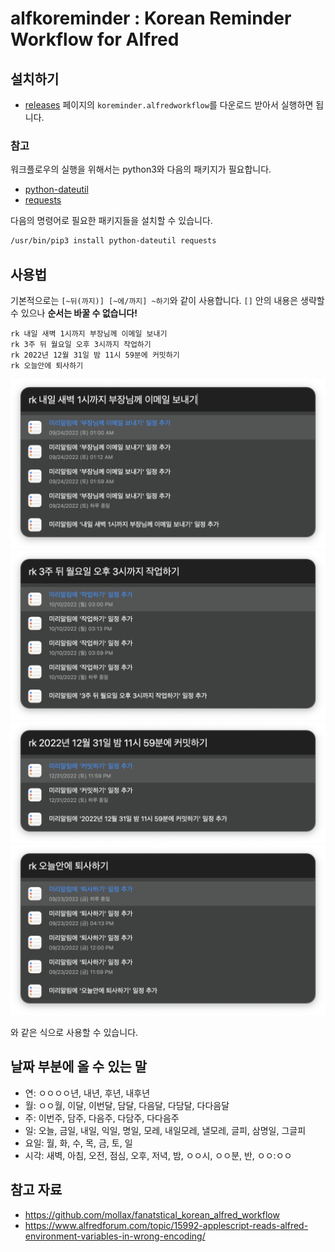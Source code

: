 # alfkoreminder : Korean Reminder Workflow for Alfred

## 설치하기

- [releases](../../releases/latest) 페이지의 `koreminder.alfredworkflow`를 다운로드 받아서 실행하면 됩니다.

### 참고

워크플로우의 실행을 위해서는 python3와 다음의 패키지가 필요합니다.

* [python-dateutil](https://dateutil.readthedocs.io/en/stable/)
* [requests](https://requests.readthedocs.io/en/latest/)

다음의 명령어로 필요한 패키지들을 설치할 수 있습니다.

```bash
/usr/bin/pip3 install python-dateutil requests
```

## 사용법

기본적으로는 `[~뒤(까지)] [~에/까지] ~하기`와 같이 사용합니다. `[]` 안의 내용은 생략할 수 있으나 **순서는 바꿀 수 없습니다!**

```
rk 내일 새벽 1시까지 부장님께 이메일 보내기
rk 3주 뒤 월요일 오후 3시까지 작업하기
rk 2022년 12월 31일 밤 11시 59분에 커밋하기
rk 오늘안에 퇴사하기
```

![`rk 내일 새벽 1시까지 부장님께 이메일 보내기`](assets/ex1.png)
![`rk 3주 뒤 월요일 오후 3시까지 작업하기`](assets/ex2.png)
![`rk 2022년 12월 31일 밤 11시 59분에 커밋하기`](assets/ex3.png)
![`rk 오늘안에 퇴사하기`](assets/ex4.png)

와 같은 식으로 사용할 수 있습니다.

## 날짜 부분에 올 수 있는 말

* 연: ㅇㅇㅇㅇ년, 내년, 후년, 내후년
* 월: ㅇㅇ월, 이달, 이번달, 담달, 다음달, 다담달, 다다음달
* 주: 이번주, 담주, 다음주, 다담주, 다다음주
* 일: 오늘, 금일, 내일, 익일, 명일, 모레, 내일모레, 낼모레, 글피, 삼명일, 그글피
* 요일: 월, 화, 수, 목, 금, 토, 일
* 시각: 새벽, 아침, 오전, 점심, 오후, 저녁, 밤, ㅇㅇ시, ㅇㅇ분, 반, ㅇㅇ:ㅇㅇ

## 참고 자료

* https://github.com/mollax/fanatstical_korean_alfred_workflow
* https://www.alfredforum.com/topic/15992-applescript-reads-alfred-environment-variables-in-wrong-encoding/
